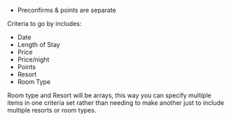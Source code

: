 - Preconfirms & points are separate

Criteria to go by includes:

- Date
- Length of Stay
- Price
- Price/night
- Points
- Resort
- Room Type

Room type and Resort will be arrays, this way you can specify multiple items
in one criteria set rather than needing to make another just to include
multiple resorts or room types.

